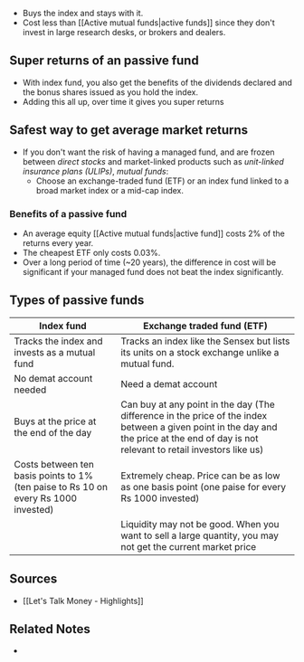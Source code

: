 - Buys the index and stays with it.
- Cost less than [[Active mutual funds|active funds]] since they don't invest in large research desks, or brokers and dealers.

## Super returns of an passive fund
- With index fund, you also get the benefits of the dividends declared and the bonus shares issued as you hold the index.
- Adding this all up, over time it gives you super returns

## Safest way to get average market returns
- If you don't want the risk of having a managed fund, and are frozen between *direct stocks* and market-linked products such as *unit-linked insurance plans (ULIPs)*, *mutual funds*:
	- Choose an exchange-traded fund (ETF) or an index fund linked to a broad market index or a mid-cap index.

### Benefits of a passive fund
- An average equity [[Active mutual funds|active fund]] costs 2% of the returns every year.
- The cheapest ETF only costs 0.03%.
- Over a long period of time (~20 years), the difference in cost will be significant if your managed fund does not beat the index significantly.

## Types of passive funds
| Index fund                                                                          | Exchange traded fund (ETF)                                                                                                                                                              |
| ----------------------------------------------------------------------------------- | --------------------------------------------------------------------------------------------------------------------------------------------------------------------------------------- |
| Tracks the index and invests as a mutual fund                                       | Tracks an index like the Sensex but lists its units on a stock exchange unlike a mutual fund.                                                                                           |
| No demat account needed                                                             | Need a demat account                                                                                                                                                                    |
| Buys at the price at the end of the day                                             | Can buy at any point in the day (The difference in the price of the index between a given point in the day and the price at the end of day is not relevant to retail investors like us) |
| Costs between ten basis points to 1% (ten paise to Rs 10 on every Rs 1000 invested) | Extremely cheap. Price can be as low as one basis point (one paise for every Rs 1000 invested)                                                                                          |
|                                                                                     | Liquidity may not be good. When you want to sell a large quantity, you may not get the current market price                                                                                                                                                                                        |

## Sources
- [[Let's Talk Money - Highlights]]

## Related Notes
- 